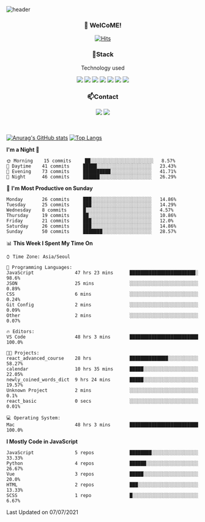 ![header](https://capsule-render.vercel.app/api?type=waving&color=gradient&height=200&text=Kyungjoon&fontAlign=70&fontAlignY=40&animation=twinkling)

<h3 align="center">👋 WelCoME!</h3>

<div align=center>
  
[![Hits](https://hits.seeyoufarm.com/api/count/incr/badge.svg?url=https%3A%2F%2Fgithub.com%2Fuvula6921&count_bg=%2322BAC9&title_bg=%23827F7F&icon=iconify.svg&icon_color=%2325A27F&title=visits&edge_flat=false)](https://hits.seeyoufarm.com)
  
</div>
<h3 align="center">📌Stack</h3>
<p align="center">Technology used</p>
<div align="center"><img src="https://img.shields.io/badge/HTML5-E34F26?style=flat-square&logo=HTML5&logoColor=white"></img> <img src="https://img.shields.io/badge/CSS3-0A84FF?style=flat-square&logo=CSS3&logoColor=white"></img> <img src="https://img.shields.io/badge/JavaScript-FFCD11?style=flat-square&logo=JavaScript&logoColor=white"></img> <img src="https://img.shields.io/badge/React-00BCF6?style=flat-square&logo=React&logoColor=white"></img> <img src="https://img.shields.io/badge/jQuery-3655FF?style=flat-square&logo=jQuery&logoColor=white"></img> <img src="https://img.shields.io/badge/Ruby-E0115F?style=flat-square&logo=Ruby&logoColor=white"></img> <img src="https://img.shields.io/badge/Python-4B8BBE?style=flat-square&logo=Python&logoColor=white"></img></div>

<h3 align="center">📫Contact</h3>
<div align="center"><a href="https://velog.io/@uvula6921/"><img src="https://img.shields.io/badge/Blog-20c997?style=flat-square&logo=V&logoColor=white"/></a> <a href="pkj6921@gmail.com"><img src="https://img.shields.io/badge/Gmail-EA4335?style=flat-square&logo=Gmail&logoColor=white"/></a></div>
<br>
<br>

[![Anurag's GitHub stats](https://github-readme-stats.vercel.app/api?username=uvula6921&hide=stars,issues&show_icons=true&count_private=true&theme=tokyonight)](https://github.com/anuraghazra/github-readme-stats)
[![Top Langs](https://github-readme-stats.vercel.app/api/top-langs/?username=uvula6921&hide=css,jupyter%20notebook,html&exclude_repo=uvula6921,uvula6921.github.io&layout=compact&langs_count=8)](https://github.com/anuraghazra/github-readme-stats)

<!--START_SECTION:waka-->
**I'm a Night 🦉** 

```text
🌞 Morning    15 commits     ██░░░░░░░░░░░░░░░░░░░░░░░   8.57% 
🌆 Daytime    41 commits     █████░░░░░░░░░░░░░░░░░░░░   23.43% 
🌃 Evening    73 commits     ██████████░░░░░░░░░░░░░░░   41.71% 
🌙 Night      46 commits     ██████░░░░░░░░░░░░░░░░░░░   26.29%

```
📅 **I'm Most Productive on Sunday** 

```text
Monday       26 commits     ███░░░░░░░░░░░░░░░░░░░░░░   14.86% 
Tuesday      25 commits     ███░░░░░░░░░░░░░░░░░░░░░░   14.29% 
Wednesday    8 commits      █░░░░░░░░░░░░░░░░░░░░░░░░   4.57% 
Thursday     19 commits     ██░░░░░░░░░░░░░░░░░░░░░░░   10.86% 
Friday       21 commits     ███░░░░░░░░░░░░░░░░░░░░░░   12.0% 
Saturday     26 commits     ███░░░░░░░░░░░░░░░░░░░░░░   14.86% 
Sunday       50 commits     ███████░░░░░░░░░░░░░░░░░░   28.57%

```


📊 **This Week I Spent My Time On** 

```text
⌚︎ Time Zone: Asia/Seoul

💬 Programming Languages: 
JavaScript               47 hrs 23 mins      ████████████████████████░   98.6% 
JSON                     25 mins             ░░░░░░░░░░░░░░░░░░░░░░░░░   0.89% 
CSS                      6 mins              ░░░░░░░░░░░░░░░░░░░░░░░░░   0.24% 
Git Config               2 mins              ░░░░░░░░░░░░░░░░░░░░░░░░░   0.09% 
Other                    2 mins              ░░░░░░░░░░░░░░░░░░░░░░░░░   0.07%

🔥 Editors: 
VS Code                  48 hrs 3 mins       █████████████████████████   100.0%

🐱‍💻 Projects: 
react_advanced_course    28 hrs              ██████████████░░░░░░░░░░░   58.27% 
calendar                 10 hrs 35 mins      █████░░░░░░░░░░░░░░░░░░░░   22.05% 
newly_coined_words_dict  9 hrs 24 mins       █████░░░░░░░░░░░░░░░░░░░░   19.57% 
Unknown Project          2 mins              ░░░░░░░░░░░░░░░░░░░░░░░░░   0.1% 
react_basic              0 secs              ░░░░░░░░░░░░░░░░░░░░░░░░░   0.01%

💻 Operating System: 
Mac                      48 hrs 3 mins       █████████████████████████   100.0%

```

**I Mostly Code in JavaScript** 

```text
JavaScript               5 repos             ████████░░░░░░░░░░░░░░░░░   33.33% 
Python                   4 repos             ██████░░░░░░░░░░░░░░░░░░░   26.67% 
Vue                      3 repos             █████░░░░░░░░░░░░░░░░░░░░   20.0% 
HTML                     2 repos             ███░░░░░░░░░░░░░░░░░░░░░░   13.33% 
SCSS                     1 repo              █░░░░░░░░░░░░░░░░░░░░░░░░   6.67%

```



 Last Updated on 07/07/2021
<!--END_SECTION:waka-->
